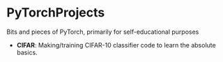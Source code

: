 # PyTorchProjects

Bits and pieces of PyTorch, primarily for self-educational purposes

- **CIFAR**: Making/training CIFAR-10 classifier code to learn the absolute basics.
